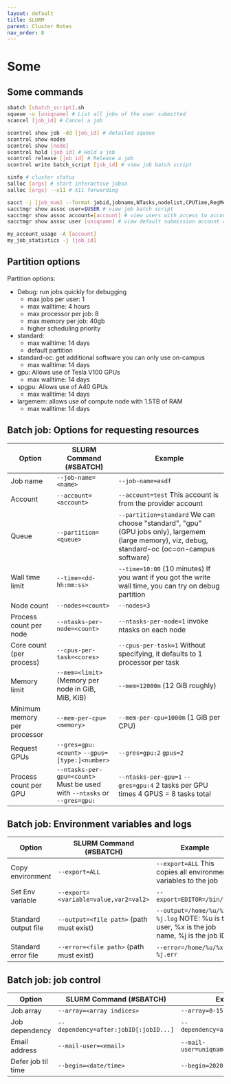 ```yaml
---
layout: default
title: SLURM
parent: Cluster Notes
nav_order: 8
---
```


# Some 

## Some commands

```bash
sbatch [sbatch_script].sh
squeue -u [uniqname] # List all jobs of the user submitted
scancel [job_id] # Cancel a job

scontrol show job -dd [job_id] # detailed squeue
scontrol show nodes
scontrol show [node]
scontrol hold [job_id] # Hold a job
scontrol release [job_id] # Release a job
scontrol write batch_script [job_id] # view job batch script

sinfo # cluster status
salloc [args] # start interactive jobsa
salloc [args] --x11 # X11 forwarding

sacct -j [job_num] --format jobid,jobname,NTasks,nodelist,CPUTime,RegMem,Elapsed # monitor or review a job's resource usage\
sacctmgr show assoc user=$USER # view job batch script
sacctmgr show assoc account=[account] # view users with access to account
sacctmgr show assoc user [uniqname] # view default submission account and wckey

my_account_usage -A [account]
my_job_statistics -j [job_id]
```

## Partition options

Partition options:
- Debug: run jobs quickly for debugging
    - max jobs per user: 1
    - max walltime: 4 hours
    - max processor per job: 8
    - max memory per job: 40gb
    - higher scheduling priority
- standard:
    - max walltime: 14 days
    - default partition
- standard-oc: get additional software you can only use on-campus
    - max walltime: 14 days
- gpu: Allows use of Tesla V100 GPUs
    - max walltime: 14 days
- spgpu: Allows use of A40 GPUs
    - max walltime: 14 days
- largemem: allows use of compute node with 1.5TB of RAM
    - max walltime: 14 days


## Batch job: Options for requesting resources

| Option | SLURM Command (#SBATCH) | Example |
| ------ | ----------------------- | ------- |
| Job name | `--job-name=<name>` | `--job-name=asdf` |
| Account | `--account=<account>` | `--account=test` This account is from the provider account  |
| Queue | `--partition=<queue>` | `--partition=standard` We can choose "standard", "gpu" (GPU jobs only), largemem (large memory), viz, debug, standard-oc (oc=on-campus software) |
| Wall time limit | `--time=<dd-hh:mm:ss>` | `--time=10:00` (10 minutes) If you want if you got the write wall time, you can try on debug partition |
| Node count | `--nodes=<count>` | `--nodes=3` |
| Process count per node | `--ntasks-per-node=<count>` | `--ntasks-per-node=1` invoke ntasks on each node |
| Core count (per process) | `--cpus-per-task=<cores>` | `--cpus-per-task=1` Without specifying, it defaults to 1 processor per task |
| Memory limit | `--mem=<limit>` (Memory per node in GiB, MiB, KiB) | `--mem=12000m` (12 GiB roughly) |
| Minimum memory per processor | `--mem-per-cpu=<memory>` | `--mem-per-cpu=1000m` (1 GiB per CPU) |
| Request GPUs | `--gres=gpu:<count>` `--gpus=[type:]<number>` | `--gres=gpu:2` `gpus=2` |
| Process count per GPU | `--ntasks-per-gpu=<count>` Must be used with `--ntasks` or `--gres=gpu:` | `--ntasks-per-gpu=1` `--gres=gpu:4` 2 tasks per GPU times 4 GPUS = 8 tasks total |

## Batch job: Environment variables and logs

| Option | SLURM Command (#SBATCH) | Example |
| ------ | ----------------------- | ------- |
| Copy environment | `--export=ALL` | `--export=ALL` This copies all environment variables to the job |
| Set Env variable | `--export=<variable=value,var2=val2>` | `--export=EDITOR=/bin/vim` |
| Standard output file | `--output=<file path>` (path must exist) | `--output=/home/%u/%x-%j.log` NOTE: %u is the user, %x is the job name, %j is the job ID |
| Standard error file | `--error=<file path>` (path must exist) | `--error=/home/%u/%x-%j.err` |


## Batch job: job control

| Option | SLURM Command (#SBATCH) | Example |
| ------ | ----------------------- | ------- |
| Job array | `--array=<array indices>` | `--array=0-15` |
| Job dependency | `--dependency=after:jobID[:jobID...]` | `--dependency=after:1234[:1233]` |
| Email address | `--mail-user=<email>` | `--mail-user=uniqname@umich.edu` |
| Defer job til time | `--begin=<date/time>` | `--begin=2020-12-25T12:30:00` |